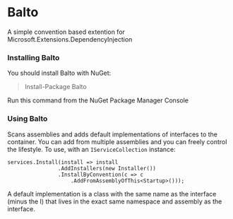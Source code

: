 # Balto

A simple convention based extention for Microsoft.Extensions.DependencyInjection

### Installing Balto

You should install Balto with NuGet:

> Install-Package Balto

Run this command from the NuGet Package Manager Console

### Using Balto

Scans assemblies and adds default implementations of interfaces to the container. You can add from multiple assemblies and you can freely control the lifestyle. To use, with an `IServiceCollection` instance:

```
services.Install(install => install
                .AddInstallers(new Installer())
                .InstallByConvention(c => c
                    .AddFromAssemblyOfThis<Startup>()));
```

A default implementation is a class with the same name as the interface (minus the I) that lives in the exact same namespace and assembly as the interface.